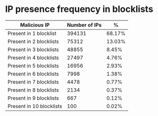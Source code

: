 # IP presence frequency in blocklists
| Malicious IP | Number of IPs | % |
|----|----|----|
| Present in 1 blocklist | 394131 | 68.17% |
| Present in 2 blocklists | 75312 | 13.03% |
| Present in 3 blocklists | 48855 | 8.45% |
| Present in 4 blocklists | 27497 | 4.76% |
| Present in 5 blocklists | 16956 | 2.93% |
| Present in 6 blocklists | 7998 | 1.38% |
| Present in 7 blocklists | 4478 | 0.77% |
| Present in 8 blocklists | 2134 | 0.37% |
| Present in 9 blocklists | 667 | 0.12% |
| Present in 10 blocklists | 100 | 0.02% |
